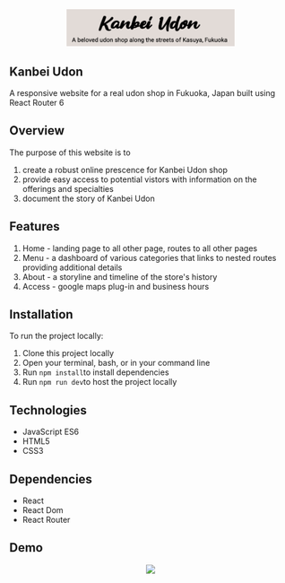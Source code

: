 
<div align="center">
 <img src="/public/images/logo.png" width="300px">
</div>

## Kanbei Udon 
A responsive website for a real udon shop in Fukuoka, Japan built using React Router 6


## Overview 
The purpose of this website is to
1. create a robust online prescence for Kanbei Udon shop
2. provide easy access to potential vistors with information on the offerings and specialties
3. document the story of Kanbei Udon   

## Features
1. Home - landing page to all other page, routes to all other pages
2. Menu - a dashboard of various categories that links to nested routes providing additional details  
3. About - a storyline and timeline of the store's history 
4. Access - google maps plug-in and business hours

## Installation
To run the project locally: 
1. Clone this project locally
2. Open your terminal, bash, or in your command line
3. Run `npm install`to install dependencies
4. Run `npm run dev`to host the project locally

## Technologies
- JavaScript ES6
- HTML5
- CSS3

## Dependencies
- React
- React Dom
- React Router


## Demo
<div align="center">
 <img src="/public/images/demo.gif" height="600px">
</div>
 
